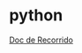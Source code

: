 # python
[Doc de Recorrido](https://docs.google.com/document/d/1qw_S6TgQ23P-02wrxJeEy7ryos_Wq8NahLvA_FJz-cM/edit?usp=sharing)
